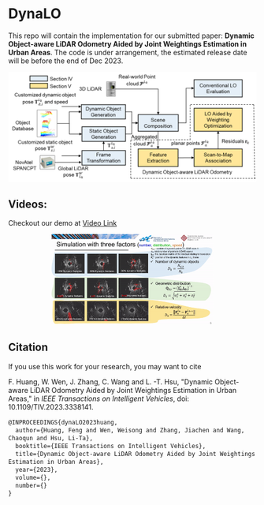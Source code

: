 # DynaLO

This repo will contain the implementation for our submitted paper: **Dynamic Object-aware LiDAR Odometry Aided by Joint Weightings Estimation in Urban Areas**. The code is under arrangement, the estimated release date will be before the end of Dec 2023. 

<p align="center">
  <img width="712pix" src="img/system_overview.png">
</p>

## Videos:
Checkout our demo at [Video Link](https://youtu.be/R6M81tOSEi0)
<p align='center'>
<a href="https://youtu.be/R6M81tOSEi0">
<img width="65%" src="img/simulated_factors.gif"/>
</a>
</p>

## Citation
If you use this work for your research, you may want to cite

F. Huang, W. Wen, J. Zhang, C. Wang and L. -T. Hsu, "Dynamic Object-aware LiDAR Odometry Aided by Joint Weightings Estimation in Urban Areas," in _IEEE Transactions on Intelligent Vehicles_, doi: 10.1109/TIV.2023.3338141.

```
@INPROCEEDINGS{dynaLO2023huang,
  author={Huang, Feng and Wen, Weisong and Zhang, Jiachen and Wang, Chaoqun and Hsu, Li-Ta},
  booktitle={IEEE Transactions on Intelligent Vehicles}, 
  title={Dynamic Object-aware LiDAR Odometry Aided by Joint Weightings Estimation in Urban Areas}, 
  year={2023},
  volume={},
  number={}
}
